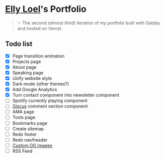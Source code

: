 # [Elly Loel](https://ellyloel.com/)'s Portfolio

> ✨ The second (_almost third_) iteration of my portfolio built with Gatsby and hosted on Vercel.

## Todo list

- [x] Page transition animation
- [x] Projects page
- [x] About page
- [x] Speaking page
- [x] Unify website style
- [x] Dark mode (other themes?)
- [x] Add Google Analytics
- [x] Turn contact component into newsletter component
- [ ] Spotify currently playing component
- [ ] [Giscus](https://giscus.app/) comment section component
- [ ] AMA page
- [ ] Tools page
- [ ] Bookmarks page
- [ ] Create sitemap
- [ ] Redo footer
- [ ] Redo nav/header
- [ ] [Custom OG images](https://www.gatsbyjs.com/plugins/gatsby-plugin-open-graph-images/)
- [ ] RSS Feed
